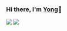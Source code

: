 ### Hi there, I'm [Yong](http://yongyuan.name)👋
<p align="center">
<a href="http://yongyuan.name">
<img align="left" src="https://github-readme-stats.vercel.app/api?username=willard-yuan&count_private=true&show_icons=true&layout=compact" />
</a>
<a href="http://yongyuan.name">
<img align="left" src="https://github-readme-stats.vercel.app/api/top-langs/?username=willard-yuan&layout=compact&hide=html" />
</a>
</p> 
